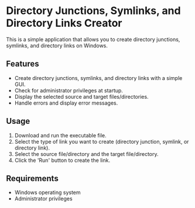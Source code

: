 # Directory Junctions, Symlinks, and Directory Links Creator

This is a simple application that allows you to create directory junctions, symlinks, and directory links on Windows.

## Features

- Create directory junctions, symlinks, and directory links with a simple GUI.
- Check for administrator privileges at startup.
- Display the selected source and target files/directories.
- Handle errors and display error messages.

## Usage

1. Download and run the executable file.
2. Select the type of link you want to create (directory junction, symlink, or directory link).
3. Select the source file/directory and the target file/directory.
4. Click the 'Run' button to create the link.

## Requirements

- Windows operating system
- Administrator privileges
